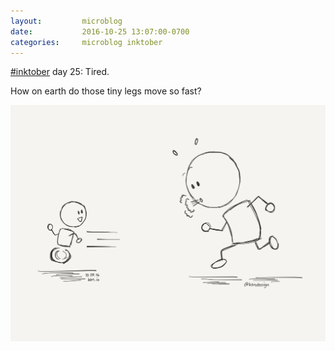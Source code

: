 ```yaml
---
layout:         microblog
date:           2016-10-25 13:07:00-0700
categories:     microblog inktober
---
```

[#inktober](/categories/inktober) day 25: Tired.

How on earth do those tiny legs move so fast?

![Chasing](/images/microblog/201610251307.jpg)
